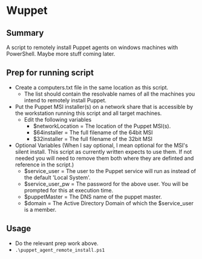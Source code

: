 # Wuppet
## Summary
A script to remotely install Puppet agents on windows machines with PowerShell.  Maybe more stuff coming later.

## Prep for running script
- Create a computers.txt file in the same location as this script.
  - The list should contain the resolvable names of all the machines you intend to remotely install Puppet.
- Put the Puppet MSI installer(s) on a network share that is accessible by the workstation running this script and all target machines.
  - Edit the following variables
    - $networkLocation = The location of the Puppet MSI(s).
    - $64installer     = The full filename of the 64bit MSI 
    - $32installer   = The full filename of the 32bit MSI 
- Optional Variables (When I say optional, I mean optional for the MSI's silent install.  This script as currently written expects to use them.  If not needed you will need to remove them both where they are definted and reference in the script.)
  - $service_user    = The user to the Puppet service will run as instead of the default 'Local System'.
  - $service_user_pw = The password for the above user.  You will be prompted for this at execution time.
  - $puppetMaster    = The DNS name of the puppet master.
  - $domain          = The Active Directory Domain of which the $service_user is a member.

## Usage
  - Do the relevant prep work above.
  - `.\puppet_agent_remote_install.ps1`
